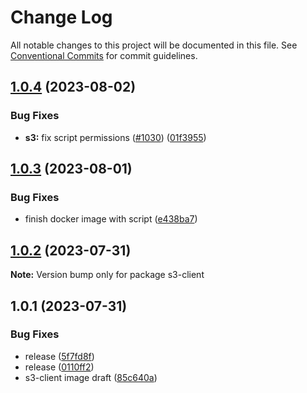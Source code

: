 # Change Log

All notable changes to this project will be documented in this file.
See [Conventional Commits](https://conventionalcommits.org) for commit guidelines.

## [1.0.4](https://github.com/SocialGouv/docker/compare/s3-client@1.0.3...s3-client@1.0.4) (2023-08-02)


### Bug Fixes

* **s3:** fix script permissions ([#1030](https://github.com/SocialGouv/docker/issues/1030)) ([01f3955](https://github.com/SocialGouv/docker/commit/01f3955d71d8e1c5f8ebd813ef12cb245314eada))





## [1.0.3](https://github.com/SocialGouv/docker/compare/s3-client@1.0.2...s3-client@1.0.3) (2023-08-01)


### Bug Fixes

* finish docker image with script ([e438ba7](https://github.com/SocialGouv/docker/commit/e438ba7059159d81d87284f4a11db6224243820c))





## [1.0.2](https://github.com/SocialGouv/docker/compare/s3-client@1.0.1...s3-client@1.0.2) (2023-07-31)

**Note:** Version bump only for package s3-client





## 1.0.1 (2023-07-31)


### Bug Fixes

* release ([5f7fd8f](https://github.com/SocialGouv/docker/commit/5f7fd8f82a27e453471d22b11437cfd1e011530a))
* release ([0110ff2](https://github.com/SocialGouv/docker/commit/0110ff23870b4854aa97a44065a960fc08769a72))
* s3-client image draft ([85c640a](https://github.com/SocialGouv/docker/commit/85c640aa498fc299c202cf558f66389a409d7fc8))
